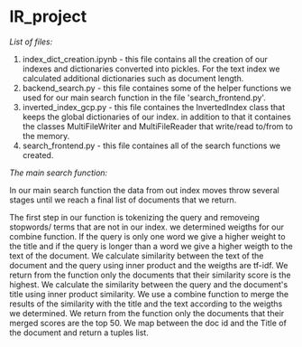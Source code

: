 # IR_project

*List of files:*
1. index_dict_creation.ipynb - this file contains all the creation of our indexes and dictionaries converted into pickles. For the text index we calculated additional dictionaries such as document length.
2. backend_search.py - this file containes some of the helper functions we used for our main search function in the file 'search_frontend.py'.
3. inverted_index_gcp.py - this file containes the InvertedIndex class that keeps the global dictionaries of our index. in addition to that it containes the classes MultiFileWriter and MultiFileReader that write/read to/from to the memory.
4. search_frontend.py - this file containes all of the search functions we created.


*The main search function:*

In our main search function the data from out index moves throw several stages until we reach a final list of documents that we return.

The first step in our function is tokenizing the query and removeing stopwords/ terms that are not in our index.
we determined weigths for our combine function. 
If the query is only one word we give a higher weight to the title and if the query is longer than a word we give a higher weigth to the text of the document.
We calculate similarity between the text of the document and the query using inner product and the weigths are tf-idf. We return from the function only the documents that their similarity score is the highest.
We calculate the similarity between the query and the document's title using inner product similarity.
We use a combine function to merge the results of the similarity with the title and the text according to the weigths we determined. We return from the function only the documents that their merged scores are the top 50.
We map between the doc id and the Title of the document and return a tuples list.
